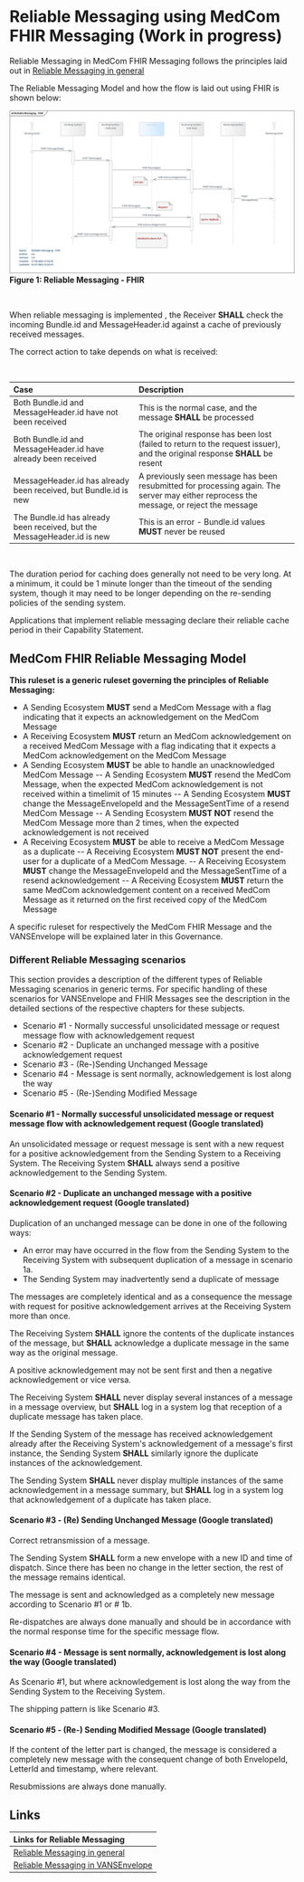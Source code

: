 # Reliable Messaging using MedCom FHIR Messaging (Work in progress)

Reliable Messaging in MedCom FHIR Messaging follows the principles laid out in [Reliable Messaging in general](Reliable_Messaging-In-General.md)

The Reliable Messaging Model and how the flow is laid out using FHIR is shown below:

<figure style="margin-left: 0px; margin-right: 0px; width: 100%;">
<a href="../images/reliable-messaging-fhir_1160x625.png" target="_blank"> <img src="../images/reliable-messaging-fhir_1160x625.png" alt="reliable messaging fhir" style="width:auto; margin-left:0px; margin-right:0px;" id="Fig1"></a>
<figcaption text-align="left"><b>Figure 1: Reliable Messaging - FHIR </b></figcaption>
</figure>
<br>

When reliable messaging is implemented , the Receiver **SHALL** check the incoming Bundle.id and MessageHeader.id against a cache of previously received messages.

The correct action to take depends on what is received:

<br>

| Case                                                            | Description                 |
|:----------------------------------------------------------------|:---------------------------|
| Both Bundle.id and MessageHeader.id have not been received      | This is the normal case, and the message **SHALL** be processed            |
| Both Bundle.id and MessageHeader.id have already been received  | The original response has been lost (failed to return to the request issuer), and the original response **SHALL** be resent|
| MessageHeader.id has already been received, but Bundle.id is new | A previously seen message has been resubmitted for processing again. The server may either reprocess the message, or reject the message|
| The Bundle.id has already been received, but the MessageHeader.id is new | This is an error - Bundle.id values **MUST** never be reused |

<br>

The duration period for caching does generally not need to be very long. At a minimum, it could be 1 minute longer than the timeout of the sending system, though it may need to be longer depending on the re-sending policies of the sending system.

Applications that implement reliable messaging declare their reliable cache period in their Capability Statement.

## MedCom FHIR Reliable Messaging Model

<!-- 
Realiable Messaging is the way to secure that important information sent through messaging is handled thoroughly and either is sent from the Sending Ecosystem, the Sending system and its Messagehandler (MSH), to a Receiving Ecosystem, the Receiving System and its Messagehandler (MSH), or is handled safely manually. In every part of a message chain something go wrong and Reliable Messaging is developed to handle that.

A message sent from the Sending Ecosystem to the intended Receiving Ecosystem can be well received but the returned acknowledgement can be lost. When discovering that the Sending Ecosystem after a well-agreed mutual time hasn't received the acknowledgement, it therefore has to resend the message. That message can be lost and again the Sending Ecosystem will not know whether that the message has been received or not. It will then have to resend the message again. This time it will be received and acknowledged as before and the acknowledgement will eventually reach the original Sending Ecosystem and the message transaction will be fulfilled. The Receiving Ecosystem will in the last event recognize the message as a duplicat and will return exactly the same acknowledgement content as the first time it received the message.
Any of these events can happen over time and therefore Reliable Messaging defines the ruleset used to govern these events.
-->

**This ruleset is a generic ruleset governing the principles of Reliable Messaging:**

- A Sending Ecosystem **MUST** send a MedCom Message with a flag indicating that it expects an acknowledgement on the MedCom Message
- A Receiving Ecosystem **MUST** return an MedCom acknowledgement on a received MedCom Message with a flag indicating that it expects a MedCom acknowledgement on the MedCom Message
- A Sending Ecosystem **MUST** be able to handle an unacknowledged MedCom Message
-- A Sending Ecosystem **MUST** resend the MedCom Message, when the expected MedCom acknowledgement is not received within a timelimit of 15 minutes
-- A Sending Ecosystem **MUST** change the MessageEnvelopeId and the MessageSentTime of a resend MedCom Message
-- A Sending Ecosystem **MUST NOT** resend the MedCom Message more than 2 times, when the expected acknowledgement is not received
- A Receiving Ecosystem **MUST** be able to receive a MedCom Message as a duplicate
-- A Receiving Ecosystem **MUST NOT** present the end-user for a duplicate of a MedCom Message.
-- A Receiving Ecosystem **MUST** change the MessageEnvelopeId and the MessageSentTime of a resend acknowledgement
-- A Receiving Ecosystem **MUST** return the same MedCom acknowledgement content on a received MedCom Message as it returned on the first received copy of the MedCom Message

A specific ruleset for respectively the MedCom FHIR Message and the VANSEnvelope will be explained later in this Governance.

### Different Reliable Messaging scenarios

This section provides a description of the different types of Reliable Messaging scenarios in generic terms. For specific handling of these scenarios for VANSEnvelope and FHIR Messages see the description in the detailed sections of the respective chapters for these subjects.

- Scenario #1 - Normally successful unsolicidated message or request message flow with acknowledgement request
- Scenario #2 - Duplicate an unchanged message with a positive acknowledgement request
- Scenario #3 - (Re-)Sending Unchanged Message
- Scenario #4 - Message is sent normally, acknowledgement is lost along the way
- Scenario #5 - (Re-)Sending Modified Message

#### Scenario #1 - Normally successful unsolicidated message or request message flow with acknowledgement request (Google translated)

An unsolicidated message or request message is sent with a new request for a positive acknowledgement from the Sending System to a Receiving System.
The Receiving System **SHALL** always send a positive acknowledgement to the Sending System.

#### Scenario #2 - Duplicate an unchanged message with a positive acknowledgement request (Google translated)

Duplication of an unchanged message can be done in one of the following ways:

- An error may have occurred in the flow from the Sending System to the Receiving System with subsequent duplication of a message in scenario 1a.
- The Sending System may inadvertently send a duplicate of message

The messages are completely identical and as a consequence the message with request for positive acknowledgement arrives at the Receiving System more than once.

The Receiving System **SHALL** ignore the contents of the duplicate instances of the message, but **SHALL** acknowledge a duplicate message in the same way as the original message.

A positive acknowledgement may not be sent first and then a negative acknowledgement or vice versa.

The Receiving System **SHALL** never display several instances of a message in a message overview, but **SHALL** log in a system log that reception of a duplicate message has taken place.

If the Sending System of the message has received acknowledgement already after the Receiving System's acknowledgement of a message's first instance, the Sending System **SHALL** similarly ignore the duplicate instances of the acknowledgement.

The Sending System **SHALL** never display multiple instances of the same acknowledgement in a message summary, but **SHALL** log in a system log that acknowledgement of a duplicate has taken place.

#### Scenario #3 - (Re) Sending Unchanged Message (Google translated)

Correct retransmission of a message.

The Sending System **SHALL** form a new envelope with a new ID and time of dispatch. Since there has been no change in the letter section, the rest of the message remains identical.

The message is sent and acknowledged as a completely new message according to Scenario #1 or # 1b.

Re-dispatches are always done manually and should be in accordance with the normal response time for the specific message flow.

#### Scenario #4 - Message is sent normally, acknowledgement is lost along the way (Google translated)

As Scenario #1, but where acknowledgement is lost along the way from the Sending System to the Receiving System.

The shipping pattern is like Scenario #3.

#### Scenario #5 - (Re-) Sending Modified Message (Google translated)

If the content of the letter part is changed, the message is considered a completely new message with the consequent change of both EnvelopeId, LetterId and timestamp, where relevant.

Resubmissions are always done manually.

## Links

| Links for Reliable Messaging|
|:---|
|[Reliable Messaging in general](Reliable_Messaging-In-General.md)|
|[Reliable Messaging in VANSEnvelope](Reliable_Messaging-VANSEnvelope.md)|
